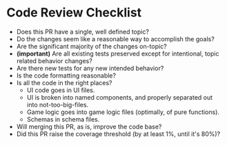 # Code Review Checklist

- Does this PR have a single, well defined topic?
- Do the changes seem like a reasonable way to accomplish
  the goals?
- Are the significant majority of the changes on-topic?
- **(important)** Are all existing tests preserved except for
  intentional, topic related behavior changes?
- Are there new tests for any new intended behavior?
- Is the code formatting reasonable?
- Is all the code in the right places?
  - UI code goes in UI files.
  - UI is broken into named components, and properly separated
    out into not-too-big-files.
  - Game logic goes into game logic files (optimally, of pure functions).
  - Schemas in schema files.
- Will merging this PR, as is, improve the code base?
- Did this PR raise the coverage threshold (by at least 1%, until it's 80%)?
